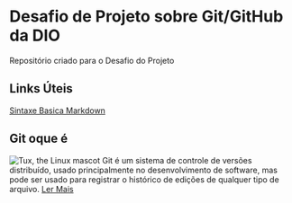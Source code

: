 # Desafio de Projeto sobre Git/GitHub da DIO
Repositório criado para o Desafio do Projeto

## Links Úteis
[Sintaxe Basica Markdown](https://www.markdownguide.org/basic-syntax/)

## Git oque é

![Tux, the Linux mascot](https://guide.quickscrum.com/wp-content/uploads/2018/09/git-guide.png)
Git é um sistema de controle de versões distribuído, usado principalmente no desenvolvimento de software, 
mas pode ser usado para registrar o histórico de edições de qualquer tipo de arquivo. <a href="https://pt.wikipedia.org/wiki/Git">Ler Mais</a>

